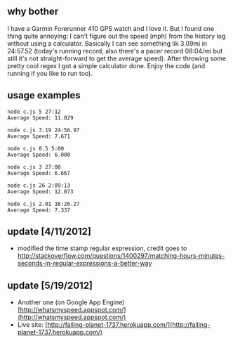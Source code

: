 ## why bother
I have a Garmin Forerunner 410 GPS watch and I love it. But I found one thing quite annoying: I can't figure out the speed (mph) from the history log without using a calculator. Basically I can see something lik 3.09mi in 24:57.52 (today's running record, also there's a pacer record 08:04/mi but still it's not straight-forward to get the average speed). After throwing some pretty cool regex I got a simple calculator done. Enjoy the code (and running if you like to run too).

## usage examples
	node c.js 5 27:12
	Average Speed: 11.029

	node c.js 3.19 24:56.97
	Average Speed: 7.671

	node c.js 0.5 5:00
	Average Speed: 6.000

	node c.js 3 27:00
	Average Speed: 6.667

	node c.js 26 2:09:13
	Average Speed: 12.073

	node c.js 2.01 16:26.27
	Average Speed: 7.337

## update [4/11/2012]
* modified the time stamp regular expression, credit goes to http://stackoverflow.com/questions/1400297/matching-hours-minutes-seconds-in-regular-expressions-a-better-way

## update [5/19/2012]
* Another one (on Google App Engine) [http://whatsmyspeed.appspot.com/](http://whatsmyspeed.appspot.com/)
* Live site: [http://falling-planet-1737.herokuapp.com/](http://falling-planet-1737.herokuapp.com/)
